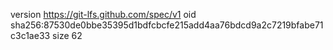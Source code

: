 version https://git-lfs.github.com/spec/v1
oid sha256:87530de0bbe35395d1bdfcbcfe215add4aa76bdcd9a2c7219bfabe71c3c1ae33
size 62
